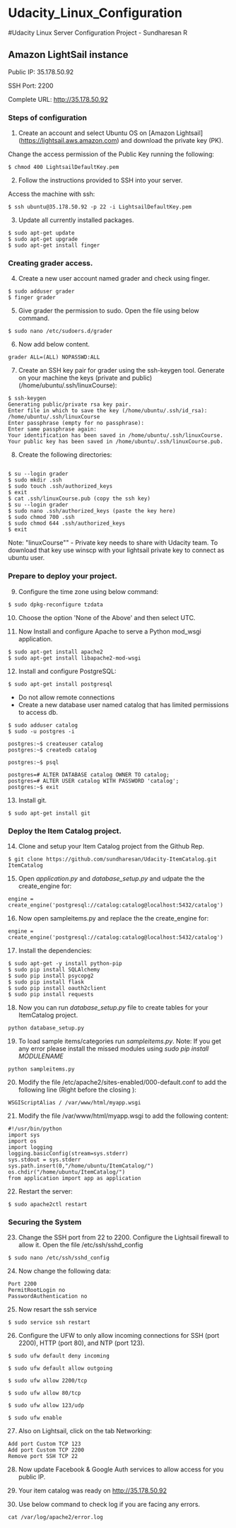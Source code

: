 # Udacity_Linux_Configuration
#Udacity Linux Server Configuration Project - Sundharesan R


## Amazon LightSail instance
Public IP: 35.178.50.92

SSH Port: 2200

Complete URL: http://35.178.50.92

### Steps of configuration

1. Create an account and select Ubuntu OS on [Amazon Lightsail] (https://lightsail.aws.amazon.com) and download the private key (PK).

Change the access permission of the Public Key running the following:
```
$ chmod 400 LightsailDefaultKey.pem
``` 

2. Follow the instructions provided to SSH into your server.

Access the machine with ssh:

```
$ ssh ubuntu@35.178.50.92 -p 22 -i LightsailDefaultKey.pem
```


3. Update all currently installed packages.

```
$ sudo apt-get update
$ sudo apt-get upgrade
$ sudo apt-get install finger
```


### Creating grader access.

4. Create a new user account named grader and check using finger.

```
$ sudo adduser grader
$ finger grader
```

5. Give grader the permission to sudo.
Open the file using below command.

```
$ sudo nano /etc/sudoers.d/grader
```

6. Now add below content.
```
grader ALL=(ALL) NOPASSWD:ALL
```

7. Create an SSH key pair for grader using the ssh-keygen tool.
Generate on your machine the keys (private and public) (/home/ubuntu/.ssh/linuxCourse):

```
$ ssh-keygen
Generating public/private rsa key pair.
Enter file in which to save the key (/home/ubuntu/.ssh/id_rsa): /home/ubuntu/.ssh/linuxCourse
Enter passphrase (empty for no passphrase):
Enter same passphrase again:
Your identification has been saved in /home/ubuntu/.ssh/linuxCourse.
Your public key has been saved in /home/ubuntu/.ssh/linuxCourse.pub.

```
8. Create the following directories:
```

$ su --login grader
$ sudo mkdir .ssh
$ sudo touch .ssh/authorized_keys
$ exit
$ cat .ssh/linuxCourse.pub (copy the ssh key)
$ su --login grader
$ sudo nano .ssh/authorized_keys (paste the key here)
$ sudo chmod 700 .ssh
$ sudo chmod 644 .ssh/authorized_keys
$ exit
```

Note: "linuxCourse"" - Private key needs to share with Udacity team. To download that key use winscp with your lightsail private key to connect as ubuntu user.

### Prepare to deploy your project.

9. Configure the time zone using below command:
```
$ sudo dpkg-reconfigure tzdata
```

10. Choose the option 'None of the Above' and then select UTC.

11. Now Install and configure Apache to serve a Python mod_wsgi application.
```
$ sudo apt-get install apache2
$ sudo apt-get install libapache2-mod-wsgi
```

12. Install and configure PostgreSQL:
```
$ sudo apt-get install postgresql
````

* Do not allow remote connections
* Create a new database user named catalog that has limited permissions to access db.
```
$ sudo adduser catalog
$ sudo -u postgres -i

postgres:~$ createuser catalog
postgres:~$ createdb catalog

postgres:~$ psql

postgres=# ALTER DATABASE catalog OWNER TO catalog;
postgres=# ALTER USER catalog WITH PASSWORD 'catalog';
postgres:~$ exit
```

13. Install git.
```
$ sudo apt-get install git
```

### Deploy the Item Catalog project.

14. Clone and setup your Item Catalog project from the Github Rep.
```
$ git clone https://github.com/sundharesan/Udacity-ItemCatalog.git ItemCatalog
```

15. Open *application.py* and *database_setup.py* and udpate the the create_engine for:
```
engine = create_engine('postgresql://catalog:catalog@localhost:5432/catalog')
```

16. Now open sampleitems.py and replace the the create_engine for:
```
engine = create_engine('postgresql://catalog:catalog@localhost:5432/catalog')
```

17. Install the dependencies:
```
$ sudo apt-get -y install python-pip
$ sudo pip install SQLAlchemy
$ sudo pip install psycopg2
$ sudo pip install flask
$ sudo pip install oauth2client
$ sudo pip install requests
```

18. Now you can run *database_setup.py* file to create tables for your ItemCatalog project.
```
python database_setup.py
```

19. To load sample items/categories run *sampleitems.py*. Note: If you get any error please install the missed modules using *sudo pip install MODULENAME*
```
python sampleitems.py
```

20. Modify the file /etc/apache2/sites-enabled/000-default.conf to add the following line (Right before the closing </VirtualHost>):
```
WSGIScriptAlias / /var/www/html/myapp.wsgi
```

21. Modify the file /var/www/html/myapp.wsgi to add the following content:
```
#!/usr/bin/python
import sys
import os
import logging
logging.basicConfig(stream=sys.stderr)
sys.stdout = sys.stderr
sys.path.insert(0,"/home/ubuntu/ItemCatalog/")
os.chdir("/home/ubuntu/ItemCatalog/")
from application import app as application   
```

22. Restart the server:
```
$ sudo apache2ctl restart
```

### Securing the System

23. Change the SSH port from 22 to 2200. Configure the Lightsail firewall to allow it.
Open the file /etc/ssh/sshd_config
```
$ sudo nano /etc/ssh/sshd_config
```

24. Now change the following data:
```
Port 2200
PermitRootLogin no
PasswordAuthentication no
```

25. Now resart the ssh service
```
$ sudo service ssh restart
```

26. Configure the UFW to only allow incoming connections for SSH (port 2200), HTTP (port 80), and NTP (port 123).
```
$ sudo ufw default deny incoming

$ sudo ufw default allow outgoing

$ sudo ufw allow 2200/tcp

$ sudo ufw allow 80/tcp

$ sudo ufw allow 123/udp

$ sudo ufw enable
```

27. Also on Lightsail, click on the tab Networking:
```
Add port Custom TCP 123
Add port Custom TCP 2200
Remove port SSH TCP 22
```


28. Now update Facebook & Google Auth services to allow access for you public IP.


29. Your item catalog was ready on http://35.178.50.92


30. Use below command to check log if you are facing any errors.
```
cat /var/log/apache2/error.log
```
